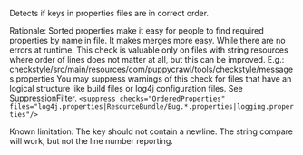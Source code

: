 Detects if keys in properties files are in correct order.

Rationale: Sorted properties make it easy for people to find required properties by name
in file. It makes merges more easy. While there are no errors at runtime.
This check is valuable only on files with string resources where order of lines
does not matter at all, but this can be improved.
E.g.: checkstyle/src/main/resources/com/puppycrawl/tools/checkstyle/messages.properties
You may suppress warnings of this check for files that have an logical structure like
build files or log4j configuration files. See SuppressionFilter.
`
<suppress checks="OrderedProperties"
files="log4j.properties|ResourceBundle/Bug.*.properties|logging.properties"/>
`

Known limitation: The key should not contain a newline.
The string compare will work, but not the line number reporting.
